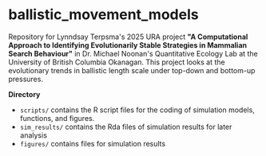 # ballistic_movement_models
Repository for Lynndsay Terpsma's 2025 URA project 
**"A Computational Approach to Identifying Evolutionarily Stable Strategies in Mammalian Search Behaviour"**
in Dr. Michael Noonan's Quantitative Ecology Lab at the University of British Columbia Okanagan. 
This project looks at the evolutionary trends in ballistic length scale under top-down and bottom-up pressures. 

**Directory**
* `scripts/` contains the R script files for the coding of simulation models, functions, and figures.
* `sim_results/` contains the Rda files of simulation results for later analysis
* `figures/` contains files for simulation results
